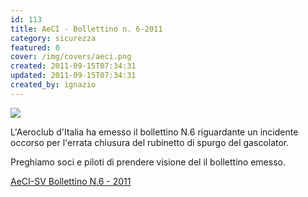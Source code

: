 ```yaml
---
id: 113
title: AeCI - Bollettino n. 6-2011
category: sicurezza
featured: 0
cover: /img/covers/aeci.png
created: 2011-09-15T07:34:31
updated: 2011-09-15T07:34:31
created_by: ignazio
---
```


<img src="/img/stories/aeci-logo.jpg" class="float-start pr-3 pb-10 w-[250px]"/>

L'Aeroclub d'Italia ha emesso il bollettino N.6 riguardante un incidente occorso per l'errata chiusura del rubinetto di spurgo del gascolator.

Preghiamo soci e piloti di prendere visione del il bollettino emesso.

<a href="/docs/BollettinoSV201106.pdf">AeCI-SV Bollettino N.6 - 2011</a>
